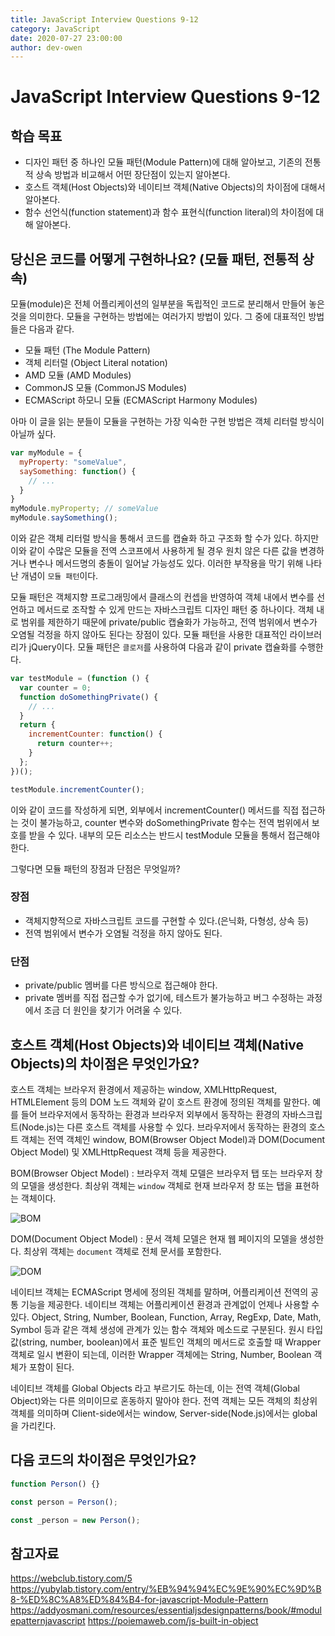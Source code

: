 ```yaml
---
title: JavaScript Interview Questions 9-12
category: JavaScript
date: 2020-07-27 23:00:00
author: dev-owen
---
```


# JavaScript Interview Questions 9-12

## 학습 목표

- 디자인 패턴 중 하나인 모듈 패턴(Module Pattern)에 대해 알아보고, 기존의 전통적 상속 방법과 비교해서 어떤 장단점이 있는지 알아본다.
- 호스트 객체(Host Objects)와 네이티브 객체(Native Objects)의 차이점에 대해서 알아본다.
- 함수 선언식(function statement)과 함수 표현식(function literal)의 차이점에 대해 알아본다.

## 당신은 코드를 어떻게 구현하나요? (모듈 패턴, 전통적 상속)

모듈(module)은 전체 어플리케이션의 일부분을 독립적인 코드로 분리해서 만들어 놓은 것을 의미한다. 모듈을 구현하는 방법에는 여러가지 방법이 있다. 
그 중에 대표적인 방법들은 다음과 같다.

- 모듈 패턴 (The Module Pattern)
- 객체 리터럴 (Object Literal notation)
- AMD 모듈 (AMD Modules)
- CommonJS 모듈 (CommonJS Modules)
- ECMAScript 하모니 모듈 (ECMAScript Harmony Modules)

아마 이 글을 읽는 분들이 모듈을 구현하는 가장 익숙한 구현 방법은 객체 리터럴 방식이 아닐까 싶다.

```javascript
var myModule = {
  myProperty: "someValue",
  saySomething: function() {
    // ...
  }  	
}
myModule.myProperty; // someValue
myModule.saySomething();
```

이와 같은 객체 리터럴 방식을 통해서 코드를 캡슐화 하고 구조화 할 수가 있다. 하지만 이와 같이 수많은 모듈을 전역 스코프에서 사용하게 될 경우 
원치 않은 다른 값을 변경하거나 변수나 메서드명의 충돌이 일어날 가능성도 있다. 이러한 부작용을 막기 위해 나타난 개념이 `모듈 패턴`이다.

모듈 패턴은 객체지향 프로그래밍에서 클래스의 컨셉을 반영하여 객체 내에서 변수를 선언하고 메서드로 조작할 수 있게 만드는 자바스크립트 디자인 패턴 중 하나이다. 
객체 내로 범위를 제한하기 때문에 private/public 캡슐화가 가능하고, 전역 범위에서 변수가 오염될 걱정을 하지 않아도 된다는 장점이 있다. 
모듈 패턴을 사용한 대표적인 라이브러리가 jQuery이다. 모듈 패턴은 `클로저`를 사용하여 다음과 같이 private 캡슐화를 수행한다.

```javascript
var testModule = (function () {
  var counter = 0;
  function doSomethingPrivate() {
    // ...
  }
  return {
    incrementCounter: function() {
      return counter++;
    }
  };   
})();

testModule.incrementCounter();
```

이와 같이 코드를 작성하게 되면, 외부에서 incrementCounter() 메서드를 직접 접근하는 것이 불가능하고, counter 변수와 doSomethingPrivate 함수는 전역 범위에서 보호를 받을 수 있다. 
내부의 모든 리소스는 반드시 testModule 모듈을 통해서 접근해야 한다. 

그렇다면 모듈 패턴의 장점과 단점은 무엇일까?

### 장점

- 객체지향적으로 자바스크립트 코드를 구현할 수 있다.(은닉화, 다형성, 상속 등)
- 전역 범위에서 변수가 오염될 걱정을 하지 않아도 된다.

### 단점

- private/public 멤버를 다른 방식으로 접근해야 한다.
- private 멤버를 직접 접근할 수가 없기에, 테스트가 불가능하고 버그 수정하는 과정에서 조금 더 원인을 찾기가 어려울 수 있다.

## 호스트 객체(Host Objects)와 네이티브 객체(Native Objects)의 차이점은 무엇인가요?

호스트 객체는 브라우저 환경에서 제공하는 window, XMLHttpRequest, HTMLElement 등의 DOM 노드 객체와 같이 호스트 환경에 정의된 객체를 말한다. 
예를 들어 브라우저에서 동작하는 환경과 브라우저 외부에서 동작하는 환경의 자바스크립트(Node.js)는 다른 호스트 객체를 사용할 수 있다. 
브라우저에서 동작하는 환경의 호스트 객체는 전역 객체인 window, BOM(Browser Object Model)과 DOM(Document Object Model) 및 XMLHttpRequest 객체 등을 제공한다.

BOM(Browser Object Model) : 브라우저 객체 모델은 브라우저 탭 또는 브라우저 창의 모델을 생성한다. 최상위 객체는 `window` 객체로 현재 브라우저 창 또는 탭을 표현하는 객체이다.

![BOM](https://poiemaweb.com/img/BOM.png)

DOM(Document Object Model) : 문서 객체 모델은 현재 웹 페이지의 모델을 생성한다. 최상위 객체는 `document` 객체로 전체 문서를 포함한다.

![DOM](https://poiemaweb.com/img/DOM.png)

네이티브 객체는 ECMAScript 명세에 정의된 객체를 말하며, 어플리케이션 전역의 공통 기능을 제공한다. 네이티브 객체는 어플리케이션 환경과 관계없이 언제나 사용할 수 있다. 
Object, String, Number, Boolean, Function, Array, RegExp, Date, Math, Symbol 등과 같은 객체 생성에 관계가 있는 함수 객체와 메소드로 구분된다. 
원시 타입 값(string, number, boolean)에서 표준 빌트인 객체의 메서드로 호출할 때 Wrapper 객체로 일시 변환이 되는데, 이러한 Wrapper 객체에는 String, Number, Boolean 객체가 포함이 된다.

네이티브 객체를 Global Objects 라고 부르기도 하는데, 이는 전역 객체(Global Object)와는 다른 의미이므로 혼동하지 말아야 한다. 
전역 객체는 모든 객체의 최상위 객체를 의미하며 Client-side에서는 window, Server-side(Node.js)에서는 global을 가리킨다.

## 다음 코드의 차이점은 무엇인가요?
```javascript
function Person() {}

const person = Person();

const _person = new Person();
```

## 참고자료
https://webclub.tistory.com/5
https://yubylab.tistory.com/entry/%EB%94%94%EC%9E%90%EC%9D%B8-%ED%8C%A8%ED%84%B4-for-javascript-Module-Pattern
https://addyosmani.com/resources/essentialjsdesignpatterns/book/#modulepatternjavascript
https://poiemaweb.com/js-built-in-object
